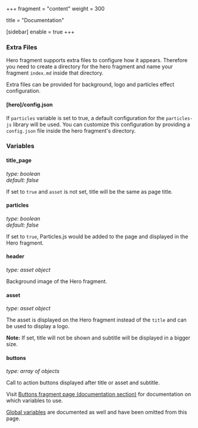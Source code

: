 +++
fragment = "content"
weight = 300

title = "Documentation"

[sidebar]
  enable = true
+++

### Extra Files

Hero fragment supports extra files to configure how it appears. Therefore you need
to create a directory for the hero fragment and name your fragment `index.md` inside that directory.

Extra files can be provided for background, logo and particles effect configuration.

#### [hero]/config.json

If `particles` variable is set to true, a default configuration for the `particles-js` library
will be used. You can customize this configuration by providing a `config.json` file
inside the hero fragment's directory.

### Variables

#### title_page
*type: boolean*  
*default: false*

If set to `true` and `asset` is not set, title will be the same as page title.

#### particles
*type: boolean*  
*default: false*

If set to `true`, Particles.js would be added to the page and displayed in the Hero fragment. 

#### header
*type: asset object*

Background image of the Hero fragment.

#### asset
*type: asset object*

The asset is displayed on the Hero fragment instead of the `title` and can be used to display a logo. 

**Note:** If set, title will not be shown and subtitle will be displayed in a bigger size.

#### buttons
*type: array of objects*

Call to action buttons displayed after title or asset and subtitle. 

Visit [Buttons fragment page (documentation section)](/fragments/buttons#docs) for documentation on which variables to use.

[Global variables](/docs/global-variables) are documented as well and have been omitted from this page.
